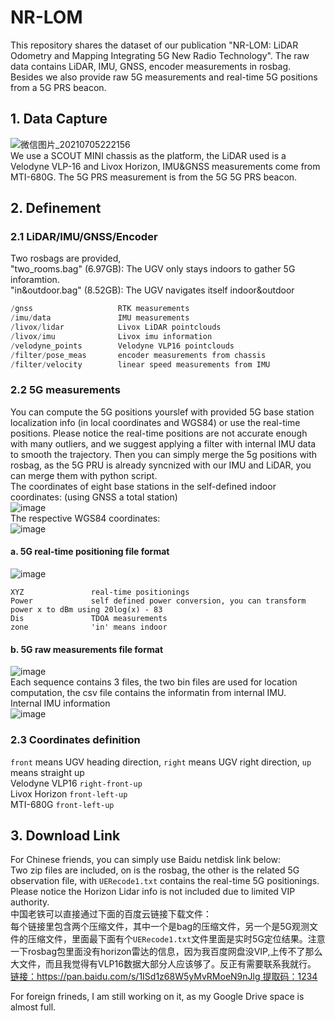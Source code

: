 # NR-LOM
This repository shares the dataset of our publication "NR-LOM: LiDAR Odometry and Mapping Integrating 5G New Radio Technology".  The raw data contains LiDAR, IMU, GNSS, encoder measurements in rosbag. Besides we also provide raw 5G measurements and real-time 5G positions from a 5G PRS beacon.  
## 1. Data Capture
![微信图片_20210705222156](https://user-images.githubusercontent.com/40022787/133210489-9f05314f-2729-464a-bc6b-0b87ad316790.jpg) <br>
We use a SCOUT MINI chassis as the platform, the LiDAR used is a Velodyne VLP-16 and Livox Horizon, IMU&GNSS measurements come from MTI-680G. The 5G PRS measurement is from the 5G 5G PRS beacon.
## 2. Definement
### 2.1 LiDAR/IMU/GNSS/Encoder
Two rosbags are provided,<br> 
"two_rooms.bag" (6.97GB): The UGV only stays indoors to gather 5G inforamtion. <br>
"in&outdoor.bag" (8.52GB): The UGV navigates itself indoor&outdoor<br>
```C++
/gnss                   RTK measurements 
/imu/data               IMU measurements
/livox/lidar            Livox LiDAR pointclouds
/livox/imu              Livox imu information
/velodyne_points        Velodyne VLP16 pointclouds
/filter/pose_meas       encoder measurements from chassis
/filter/velocity        linear speed measurements from IMU
```
### 2.2 5G measurements
You can compute the 5G positions yourslef with provided 5G base station localization info (in local coordinates and WGS84) or use the real-time positions. Please notice the real-time positions are not accurate enough with many outliers, and we suggest applying a filter with internal IMU data to smooth the trajectory. Then you can simply merge the 5g positions with rosbag, as the 5G PRU is already syncnized with our IMU and LiDAR, you can merge them with python script.  <br>
The coordinates of eight base stations in the self-defined indoor coordinates: (using GNSS a total station) <br>
![image](https://user-images.githubusercontent.com/40022787/133213828-c5c5c48b-090a-4ab0-8b08-09e253a4f7a7.png)<br>
The respective WGS84 coordinates: <br>
![image](https://user-images.githubusercontent.com/40022787/133213960-0e98179a-9370-4437-8c94-d049143784a8.png)<br>
#### a. 5G real-time positioning file format
![image](https://user-images.githubusercontent.com/40022787/133214714-3794f1fc-5922-4fb4-bcc9-88a18f76710e.png)<br>
```
XYZ               real-time positionings 
Power             self defined power conversion, you can transform power x to dBm using 20log(x) - 83
Dis               TDOA measurements
zone              'in' means indoor 
```  
#### b. 5G raw measurements file format
![image](https://user-images.githubusercontent.com/40022787/133215650-0c50daf5-079e-40a6-8b3f-723514dd6757.png)<br>
Each sequence contains 3 files, the two bin files are used for location computation, the csv file contains the informatin from internal IMU.<br>
Internal IMU information<br>
![image](https://user-images.githubusercontent.com/40022787/133215916-5a342e40-5c87-4cad-9336-ddbda1f4f91b.png)<br>



### 2.3 Coordinates definition
`front` means UGV heading direction, `right` means UGV right direction, `up` means straight up<br>
Velodyne VLP16    `right-front-up`<br>
Livox Horizon     `front-left-up`<br>
MTI-680G          `front-left-up`<br>
## 3. Download Link
For Chinese friends, you can simply use Baidu netdisk link below:<br>
Two zip files are included, on is the rosbag, the other is the related 5G observation file, with `UERecode1.txt` contains the real-time 5G positionings. Please notice the Horizon Lidar info is not included due to limited VIP authority. <br>
中国老铁可以直接通过下面的百度云链接下载文件：<br>
每个链接里包含两个压缩文件，其中一个是bag的压缩文件，另一个是5G观测文件的压缩文件，里面最下面有个`UERecode1.txt`文件里面是实时5G定位结果。注意一下rosbag包里面没有horizon雷达的信息，因为我百度网盘没VIP,上传不了那么大文件，而且我觉得有VLP16数据大部分人应该够了。反正有需要联系我就行。<br>
[链接：https://pan.baidu.com/s/1ISd1z68W5yMvRMoeN9nJlg 
提取码：1234](https://pan.baidu.com/s/1ISd1z68W5yMvRMoeN9nJlg)

For foreign frineds, I am still working on it, as my Google Drive space is almost full.<br>
